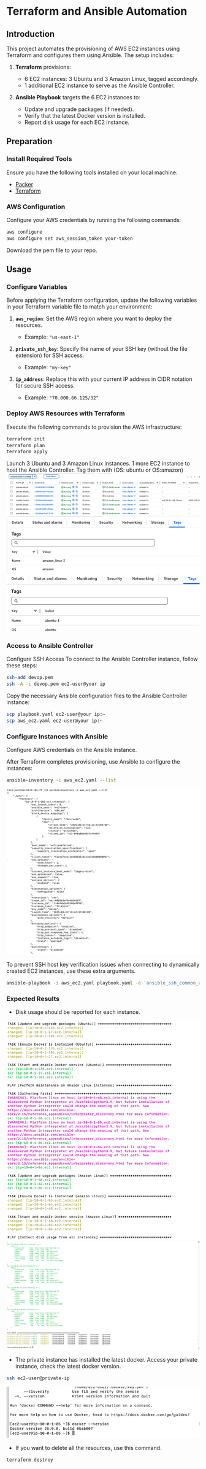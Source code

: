 
# Terraform and Ansible Automation

## Introduction
This project automates the provisioning of AWS EC2 instances using Terraform and configures them using Ansible. The setup includes:

1. **Terraform** provisions:
   - 6 EC2 instances: 3 Ubuntu and 3 Amazon Linux, tagged accordingly.
   - 1 additional EC2 instance to serve as the Ansible Controller.

2. **Ansible Playbook** targets the 6 EC2 instances to:
   - Update and upgrade packages (if needed).
   - Verify that the latest Docker version is installed.
   - Report disk usage for each EC2 instance.

## Preparation
### Install Required Tools
Ensure you have the following tools installed on your local machine:
- [Packer](https://developer.hashicorp.com/packer/downloads)
- [Terraform](https://developer.hashicorp.com/terraform/downloads)

### AWS Configuration
Configure your AWS credentials by running the following commands:
```sh
aws configure
aws configure set aws_session_token your-token
```

Download the pem file to your repo.

## Usage
### Configure Variables
Before applying the Terraform configuration, update the following variables in your Terraform variable file to match your environment:

1. **`aws_region`**: Set the AWS region where you want to deploy the resources.
   - Example: `"us-east-1"`

2. **`private_ssh_key`**: Specify the name of your SSH key (without the file extension) for SSH access.
   - Example: `"my-key"`

3. **`ip_address`**: Replace this with your current IP address in CIDR notation for secure SSH access.
   - Example: `"70.000.66.125/32"`

### Deploy AWS Resources with Terraform
Execute the following commands to provision the AWS infrastructure:
```sh
terraform init
terraform plan
terraform apply
```

Launch 3 Ubuntu and 3 Amazon Linux instances. 1 more EC2 instance to host the Ansible Controller.
Tag them with (OS: ubuntu or OS:amazon)
![](./pic/ec2.png)  
![](./pic/tag1.png)
![](./pic/tag2.png)


### Access to Ansible Controller
Configure SSH Access
To connect to the Ansible Controller instance, follow these steps:

```sh
ssh-add devop.pem
ssh -A -i devop.pem ec2-user@your ip
```

Copy the necessary Ansible configuration files to the Ansible Controller instance:
```sh
scp playbook.yaml ec2-user@your ip:~
scp aws_ec2.yaml ec2-user@your ip:~
```

### Configure Instances with Ansible
Configure AWS credentials on the Ansible instance.

After Terraform completes provisioning, use Ansible to configure the instances:
```sh
ansible-inventory -i aws_ec2.yaml --list
```
![](./pic/inv.png) 

To prevent SSH host key verification issues when connecting to dynamically created EC2 instances, use these extra arguments.
```sh
ansible-playbook -i aws_ec2.yaml playbook.yaml -e 'ansible_ssh_common_args="-o StrictHostKeyChecking=no -o UserKnownHostsFile=/dev/null"'
```

### Expected Results
- Disk usage should be reported for each instance.

![](./pic/a1.png)  
![](./pic/a2.png)

- The private instance has installed the latest docker.
Access your private instance, check the latest docker version.
```sh
ssh ec2-user@private-ip
```
![](./pic/docker.png)

- If you want to delete all the resources, use this command.
```sh
terraform destroy
```

